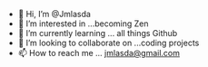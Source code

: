 - 👋 Hi, I’m @Jmlasda
- 👀 I’m interested in ...becoming Zen
- 🌱 I’m currently learning ... all things Github
- 💞️ I’m looking to collaborate on ...coding projects
- 📫 How to reach me ... jmlasda@gmail.com

<!---
Jmlasda/Jmlasda is a ✨ special ✨ repository because its `README.md` (this file) appears on your GitHub profile.
You can click the Preview link to take a look at your changes.
--->
